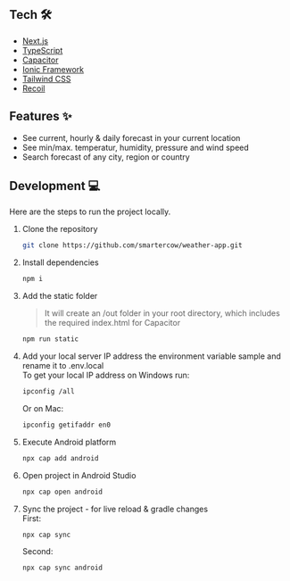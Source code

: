 ## Tech 🛠

- [Next.js](https://nextjs.org)
- [TypeScript](https://www.typescriptlang.org)
- [Capacitor](https://capacitorjs.com/)
- [Ionic Framework](https://ionicframework.com/)
- [Tailwind CSS](https://tailwindcss.com)
- [Recoil](https://recoiljs.org/)

## Features ✨

- See current, hourly & daily forecast in your current location
- See min/max. temperatur, humidity, pressure and wind speed
- Search forecast of any city, region or country

## Development 💻

Here are the steps to run the project locally.

1. Clone the repository

   ```bash
   git clone https://github.com/smartercow/weather-app.git
   ```

2. Install dependencies

   ```bash
   npm i
   ```

3. Add the static folder

   > It will create an /out folder in your root directory, which includes the required index.html for Capacitor

   ```bash
   npm run static
   ```

4. Add your local server IP address the environment variable sample and rename it to .env.local
   <br />
   To get your local IP address on Windows run:
   ```bash
   ipconfig /all
   ```
   Or on Mac:
   ```bash
   ipconfig getifaddr en0
   ```
5. Execute Android platform

   ```bash
   npx cap add android
   ```

6. Open project in Android Studio

   ```bash
   npx cap open android
   ```

7. Sync the project - for live reload & gradle changes
   <br />
   First:

   ```bash
   npx cap sync
   ```

   Second:

   ```bash
   npx cap sync android
   ```
